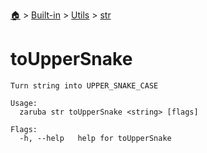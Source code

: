 <!--startTocHeader-->
[🏠](../../../README.md) > [Built-in](../../README.md) > [Utils](../README.md) > [str](README.md)
# toUpperSnake
<!--endTocHeader-->

```
Turn string into UPPER_SNAKE_CASE

Usage:
  zaruba str toUpperSnake <string> [flags]

Flags:
  -h, --help   help for toUpperSnake

```

<!--startTocSubtopic-->

<!--endTocSubtopic-->